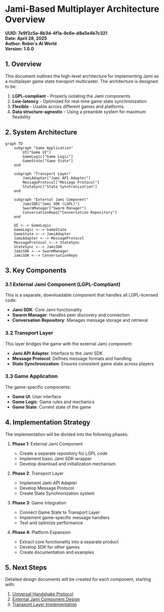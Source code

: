 # Jami-Based Multiplayer Architecture Overview

**UUID: 7e9f2c5a-8b3d-4f1a-9c6e-d8a5e4b7c321**  
**Date: April 28, 2025**  
**Author: Robin's AI World**  
**Version: 1.0.0**

## 1. Overview

This document outlines the high-level architecture for implementing Jami as a multiplayer game state transport multicaster. The architecture is designed to be:

1. **LGPL-compliant** - Properly isolating the Jami components
2. **Low-latency** - Optimized for real-time game state synchronization
3. **Flexible** - Usable across different games and platforms
4. **Data structure-agnostic** - Using a preamble system for maximum flexibility

## 2. System Architecture

```mermaid
graph TD
    subgraph "Game Application"
        UI["Game UI"]
        GameLogic["Game Logic"]
        GameState["Game State"]
    end
    
    subgraph "Transport Layer"
        JamiAdapter["Jami API Adapter"]
        MessageProtocol["Message Protocol"]
        StateSync["State Synchronization"]
    end
    
    subgraph "External Jami Component"
        JamiSDK["Jami SDK (LGPL)"]
        SwarmManager["Swarm Manager"]
        ConversationRepo["Conversation Repository"]
    end
    
    UI <--> GameLogic
    GameLogic <--> GameState
    GameState <--> JamiAdapter
    JamiAdapter <--> MessageProtocol
    MessageProtocol <--> StateSync
    StateSync <--> JamiSDK
    JamiSDK <--> SwarmManager
    JamiSDK <--> ConversationRepo
```

## 3. Key Components

### 3.1 External Jami Component (LGPL-Compliant)

This is a separate, downloadable component that handles all LGPL-licensed code:

- **Jami SDK**: Core Jami functionality
- **Swarm Manager**: Handles peer discovery and connection
- **Conversation Repository**: Manages message storage and retrieval

### 3.2 Transport Layer

This layer bridges the game with the external Jami component:

- **Jami API Adapter**: Interface to the Jami SDK
- **Message Protocol**: Defines message formats and handling
- **State Synchronization**: Ensures consistent game state across players

### 3.3 Game Application

The game-specific components:

- **Game UI**: User interface
- **Game Logic**: Game rules and mechanics
- **Game State**: Current state of the game

## 4. Implementation Strategy

The implementation will be divided into the following phases:

1. **Phase 1**: External Jami Component
   - Create a separate repository for LGPL code
   - Implement basic Jami SDK wrapper
   - Develop download and initialization mechanism

2. **Phase 2**: Transport Layer
   - Implement Jami API Adapter
   - Develop Message Protocol
   - Create State Synchronization system

3. **Phase 3**: Game Integration
   - Connect Game State to Transport Layer
   - Implement game-specific message handlers
   - Test and optimize performance

4. **Phase 4**: Platform Expansion
   - Extract core functionality into a separate product
   - Develop SDK for other games
   - Create documentation and examples

## 5. Next Steps

Detailed design documents will be created for each component, starting with:

1. [Universal Handshake Protocol](./PROTOCOL-UniversalHandshake-28apr2025.md)
2. [External Jami Component Design](./DESIGN-ExternalJamiComponent-28apr2025.md)
3. [Transport Layer Implementation](./IMPLEMENTATION-TransportLayer-28apr2025.md)
